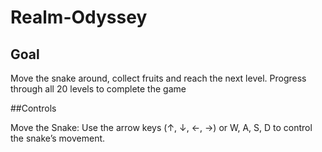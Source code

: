 # Realm-Odyssey

## Goal

Move the snake around, collect fruits and reach the next level. Progress through all 20 levels to complete the game

##Controls

Move the Snake: Use the arrow keys (↑, ↓, ←, →) or W, A, S, D to control the snake’s movement.
